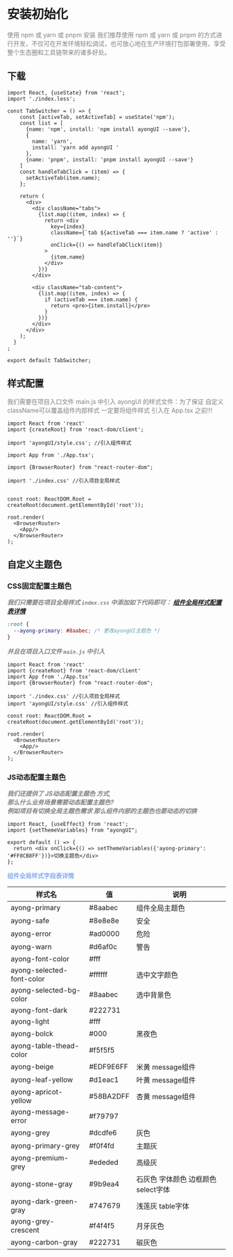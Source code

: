 # 安装初始化

<span style="color: #808080;">使用 npm 或 yarn 或 pnpm 安装
我们推荐使用 npm 或 yarn 或 pnpm
的方式进行开发，不仅可在开发环境轻松调试，也可放心地在生产环境打包部署使用，享受整个生态圈和工具链带来的诸多好处。</span>

## 下载

[//]: # "#### npm"

[//]: #

[//]: # "```clickhouse"

[//]: # "      npm install ayongUI --save"

[//]: # "```"

[//]: # "#### yarn"

[//]: #

[//]: # "```clickhouse"

[//]: # "      yarn add ayongUI  "

[//]: # "```"

[//]: # "#### pnpm"

[//]: #

[//]: # "```clickhouse"

[//]: # "      pnpm install ayongUI --save"

[//]: # "```"

```tsx hideCode=true inline=true
import React, {useState} from 'react';
import './index.less';

const TabSwitcher = () => {
    const [activeTab, setActiveTab] = useState('npm');
    const list = [
      {name: 'npm', install: 'npm install ayongUI --save'},
      {
        name: 'yarn',
        install: 'yarn add ayongUI '
      },
      {name: 'pnpm', install: 'pnpm install ayongUI --save'}
    ]
    const handleTabClick = (item) => {
      setActiveTab(item.name);
    };

    return (
      <div>
        <div className="tabs">
          {list.map((item, index) => {
            return <div
              key={index}
              className={`tab ${activeTab === item.name ? 'active' : ''}`}
              onClick={() => handleTabClick(item)}
            >
              {item.name}
            </div>
          })}
        </div>

        <div className="tab-content">
          {list.map((item, index) => {
            if (activeTab === item.name) {
              return <pre>{item.install}</pre>
            }
          })}
        </div>
      </div>
    );
  }
;

export default TabSwitcher;
```

## 样式配置

<span style="color: #808080;">我们需要在项目入口文件 main.js 中引入 ayongUI 的样式文件：为了保证 自定义className可以覆盖组件内部样式
一定要将组件样式 引入在 App.tsx 之前!!!</span>

```tsx | pure
import React from 'react'
import {createRoot} from 'react-dom/client';

import 'ayongUI/style.css'; //引入组件样式

import App from './App.tsx';

import {BrowserRouter} from "react-router-dom";

import './index.css' //引入项目全局样式


const root: ReactDOM.Root = createRoot(document.getElementById('root'));

root.render(
  <BrowserRouter>
    <App/>
  </BrowserRouter>
);

```

## 自定义主题色

### CSS固定配置主题色

***<span style="color: #808080;">我们只需要在项目全局样式 `index.css`
中添加如下代码即可：</span> [组件全局样式配置表详情](#ayonUIcss)***

```css | pure
:root {
  --ayong-primary: #8aabec; /* 更改ayongUI主题色 */
}
```

***<span style="color: #808080;">并且在项目入口文件 ` main.js ` 中引入</span>***

```tsx | pure
import React from 'react'
import {createRoot} from 'react-dom/client'
import App from './App.tsx'
import {BrowserRouter} from "react-router-dom";

import './index.css' //引入项目全局样式
import 'ayongUI/style.css' //引入组件样式

const root: ReactDOM.Root = createRoot(document.getElementById('root'));

root.render(
  <BrowserRouter>
    <App/>
  </BrowserRouter>
);

```

### JS动态配置主题色

***<span style="color: #808080;">我们还提供了 JS动态配置主题色 方式,</br>那么什么业务场景需要动态配置主题色?</br>
例如项目有切换全局主题色需求
那么组件内部的主题色也要动态的切换</span>***

```tsx  | pure
import React, {useEffect} from 'react';
import {setThemeVariables} from "ayongUI";

export default () => {
  return <div onClick={() => setThemeVariables({'ayong-primary': '#FF8CB8FF'})}>切换主题色</div>
};
```

<span id="ayonUIcss"  style="color:#8aabec;">**组件全局样式字段表详情**</span>

| 样式名                       | 值         | 说明                      |
|---------------------------|-----------|-------------------------|
| ayong-primary             | \#8aabec  | 组件全局主题色                 |
| ayong-safe                | #8e8e8e   | 安全                      |
| ayong-error               | #ad0000   | 危险                      |
| ayong-warn                | #d6af0c   | 警告                      |
| ayong-font-color          | #fff      |                         |
| ayong-selected-font-color | #ffffff   | 选中文字颜色                  |
| ayong-selected-bg-color   | #8aabec   | 选中背景色                   |
| ayong-font-dark           | #222731   |                         |
| ayong-light               | #fff      |                         |
| ayong-bolck               | #000      | 黑夜色                     |
| ayong-table-thead-color   | #f5f5f5   |                         |
| ayong-beige               | #EDF9E6FF | 米黄 message组件            |
| ayong-leaf-yellow         | #d1eac1   | 叶黄  message组件           |
| ayong-apricot-yellow      | #58BA2DFF | 杏黄  message组件           |
| ayong-message-error       | #f79797   |                         |
| ayong-grey                | #dcdfe6   | 灰色                      |
| ayong-primary-grey        | #f0f4fd   | 主题灰                     |
| ayong-premium-grey        | #ededed   | 高级灰                     |
| ayong-stone-gray          | #9b9ea4   | 石灰色 字体颜色 边框颜色  select字体 |
| ayong-dark-green-gray     | #747679   | 浅莲灰  table字体            |
| ayong-grey-crescent       | #f4f4f5   | 月牙灰色                    |
| ayong-carbon-gray         | #222731   | 碳灰色                     |
